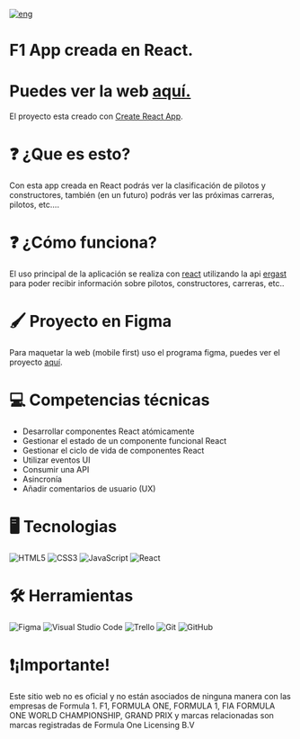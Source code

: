 [![eng](https://img.shields.io/badge/lang-eng-yellow.svg)](https://github.com/ItzAle/f1-app/blob/main/README.md)

# F1 App creada en React.

# Puedes ver la web [aquí.](https://formula1app-ale.vercel.app/)

El proyecto esta creado con [Create React App](https://github.com/facebook/create-react-app).

# ❓ ¿Que es esto?

Con esta app creada en React podrás ver la clasificación de pilotos y constructores, también (en un futuro) podrás ver las próximas carreras, pilotos, etc....

# ❓ ¿Cómo funciona?

El uso principal de la aplicación se realiza con [react](es.react.dev) utilizando la api [ergast](https://ergast.com/mrd/) para poder recibir información sobre pilotos, constructores, carreras, etc..

# 🖌️ Proyecto en Figma

Para maquetar la web (mobile first) uso el programa figma, puedes ver el proyecto [aquí](https://www.figma.com/design/ODMeDrwZXAJ3uYMqaNU37N/Untitled?node-id=45-1226&t=FxrkAr6LKEDzR72J-1).

# 💻 Competencias técnicas

- Desarrollar componentes React atómicamente
- Gestionar el estado de un componente funcional React
- Gestionar el ciclo de vida de componentes React
- Utilizar eventos UI
- Consumir una API
- Asincronía
- Añadir comentarios de usuario (UX)

# 🖥️ Tecnologias

![HTML5](https://img.shields.io/badge/html5-%23E34F26.svg?style=for-the-badge&logo=html5&logoColor=white)
![CSS3](https://img.shields.io/badge/css3-%231572B6.svg?style=for-the-badge&logo=css3&logoColor=white)
![JavaScript](https://img.shields.io/badge/javascript-%23323330.svg?style=for-the-badge&logo=javascript&logoColor=%23F7DF1E)
![React](https://img.shields.io/badge/react-%2320232a.svg?style=for-the-badge&logo=react&logoColor=%2361DAFB)

# 🛠️ Herramientas

![Figma](https://img.shields.io/badge/figma-%23F24E1E.svg?style=for-the-badge&logo=figma&logoColor=white)
![Visual Studio Code](https://img.shields.io/badge/Visual%20Studio%20Code-0078d7.svg?style=for-the-badge&logo=visual-studio-code&logoColor=white)
![Trello](https://img.shields.io/badge/Trello-%23026AA7.svg?style=for-the-badge&logo=Trello&logoColor=white)
![Git](https://img.shields.io/badge/git-%23F05033.svg?style=for-the-badge&logo=git&logoColor=white)
![GitHub](https://img.shields.io/badge/github-%23121011.svg?style=for-the-badge&logo=github&logoColor=white)

# ❗¡Importante!
Este sitio web no es oficial y no están asociados de ninguna manera con las empresas de Formula 1. F1, FORMULA ONE, FORMULA 1, FIA FORMULA ONE WORLD CHAMPIONSHIP, GRAND PRIX y marcas relacionadas son marcas registradas de Formula One Licensing B.V
